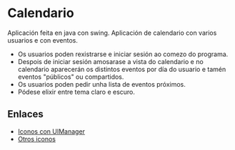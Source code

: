 # Calendario

Aplicación feita en java con swing. Aplicación de calendario con varios usuarios e con eventos.

- Os usuarios poden rexistrarse e iniciar sesión ao comezo do programa.
- Despois de iniciar sesión amosarase a vista do calendario e no calendario aparecerán os distintos eventos
por día do usuario e tamén eventos "públicos" ou compartidos.
- Os usuarios poden pedir unha lista de eventos próximos.
- Pódese elixir entre tema claro e escuro.

## Enlaces

- [Iconos con UIManager](http://en-human-begin.blogspot.com/2007/11/javas-icons-by-default.html)
- [Otros iconos](https://icons8.com/icons)
